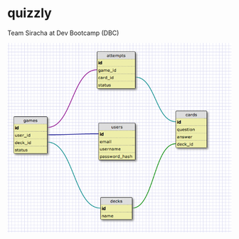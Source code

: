 quizzly
=======

Team Siracha at Dev Bootcamp (DBC)

![Schema:](https://github.com/Stephenitis/quizzly/blob/master/notes/Screen%20Shot%202013-04-26%20at%2012.12.32%20PM.png?raw=true)